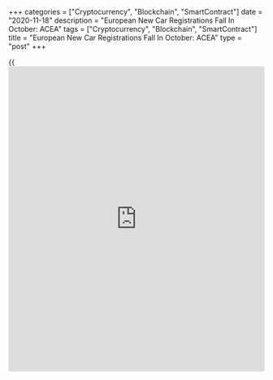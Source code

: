 +++
categories = ["Cryptocurrency", "Blockchain", "SmartContract"]
date = "2020-11-18"
description = "European New Car Registrations Fall In October: ACEA"
tags = ["Cryptocurrency", "Blockchain", "SmartContract"]
title = "European New Car Registrations Fall In October: ACEA"
type = "post"
+++

{{<iframe id="large-banner" src="https://www.bounty.group/#slide=26.0" width="100%" height="600" scrolling="no" style="border: 0px solid rgb(216, 221, 230); border-radius: 3px;">}}

New car registrations in Europe decreased in October after rising in the
previous month, as several countries in the region returned to lockdown
amid a second wave of the [coronavirus][1] or Covid-19.

EU passenger car registrations decreased 7.8 percent year-on-year to
953,615 units, following a 3.1 percent increase in September, the
Brussels-based European Automobile Manufacturers Association, or ACEA,
said Wednesday.

The growth in September was the first this year. Registrations plunged
over 76 percent in April at the peak of the pandemic.

Demand plummeted 21 percent in Spain, and fell 9.5 percent in France,
3.6 percent in Germany and 0.2 percent in Italy. Only Ireland and
Romania logged gains in October.

In the January to October period, registrations shrunk 26.8 percent, or
by 2.9 million units, from the same period last year.

For comments and feedback [contact](https://www.playgroundfx.com/contact/): editorial@rtt[news](https://www.letsplayfx.com/blog/forex-news-website/).com

[Economic News][2]

 **What parts of the world are seeing the best (and worst) economic
performances lately? Click[here][3] to check out our [Econ Scorecard][3]
and find out! See up-to-the-moment [ranking](https://www.playgroundfx.com/blog/crypto-exchange-ranking/)s for the best and worst
performers in [GDP][4], [unemployment rate][5], [inflation][6] and much
more.**

   1. www.rtt[news](https://www.letsplayfx.com/blog/forex-news-website/).com/list/coronavirus.aspx
   2. www.rtt[news](https://www.letsplayfx.com/blog/forex-news-website/).com/Content/EconomicNews.aspx
   3. www.rtt[news](https://www.letsplayfx.com/blog/forex-news-website/).com/economic-scorecard/world-rank/unemployment-rate/highest-performance.aspx
   4. www.rtt[news](https://www.letsplayfx.com/blog/forex-news-website/).com/economic-scorecard/world-rank/GDP/highest-performance.aspx
   5. www.rtt[news](https://www.letsplayfx.com/blog/forex-news-website/).com/economic-scorecard/world-rank/unemployment-rate/lowest-performance.aspx
   6. www.rtt[news](https://www.letsplayfx.com/blog/forex-news-website/).com/economic-scorecard/world-rank/CPI/highest-performance.aspx